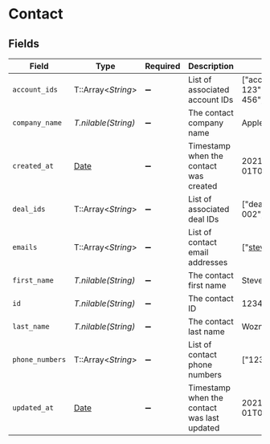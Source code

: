 # Contact


## Fields

| Field                                                                | Type                                                                 | Required                                                             | Description                                                          | Example                                                              |
| -------------------------------------------------------------------- | -------------------------------------------------------------------- | -------------------------------------------------------------------- | -------------------------------------------------------------------- | -------------------------------------------------------------------- |
| `account_ids`                                                        | T::Array<*String*>                                                   | :heavy_minus_sign:                                                   | List of associated account IDs                                       | ["account-123","account-456"]                                        |
| `company_name`                                                       | *T.nilable(String)*                                                  | :heavy_minus_sign:                                                   | The contact company name                                             | Apple Inc.                                                           |
| `created_at`                                                         | [Date](https://ruby-doc.org/stdlib-2.6.1/libdoc/date/rdoc/Date.html) | :heavy_minus_sign:                                                   | Timestamp when the contact was created                               | 2021-01-01T01:01:01.000Z                                             |
| `deal_ids`                                                           | T::Array<*String*>                                                   | :heavy_minus_sign:                                                   | List of associated deal IDs                                          | ["deal-001","deal-002"]                                              |
| `emails`                                                             | T::Array<*String*>                                                   | :heavy_minus_sign:                                                   | List of contact email addresses                                      | ["steve@apple.com"]                                                  |
| `first_name`                                                         | *T.nilable(String)*                                                  | :heavy_minus_sign:                                                   | The contact first name                                               | Steve                                                                |
| `id`                                                                 | *T.nilable(String)*                                                  | :heavy_minus_sign:                                                   | The contact ID                                                       | 1234-5678                                                            |
| `last_name`                                                          | *T.nilable(String)*                                                  | :heavy_minus_sign:                                                   | The contact last name                                                | Wozniak                                                              |
| `phone_numbers`                                                      | T::Array<*String*>                                                   | :heavy_minus_sign:                                                   | List of contact phone numbers                                        | ["123-456-7890"]                                                     |
| `updated_at`                                                         | [Date](https://ruby-doc.org/stdlib-2.6.1/libdoc/date/rdoc/Date.html) | :heavy_minus_sign:                                                   | Timestamp when the contact was last updated                          | 2021-01-01T01:01:01.000Z                                             |